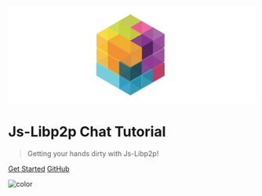 ![logo](media/libp2p.png ':size=500')

# Js-Libp2p Chat Tutorial

> Getting your hands dirty with Js-Libp2p!

[Get Started](README.md)
[GitHub](https://github.com/shresthagrawal/jslibp2p-chat-tutorial)

<!-- Overwrite Background Image with black -->

![color](#FFFFFF)
